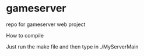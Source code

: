 gameserver
==========

repo for gameserver web project

How to compile

Just run the make file and then type in ./MyServerMain
